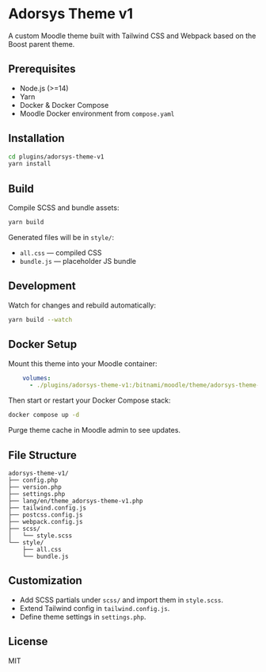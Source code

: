 # Adorsys Theme v1

A custom Moodle theme built with Tailwind CSS and Webpack based on the Boost parent theme.

## Prerequisites

- Node.js (>=14)
- Yarn
- Docker & Docker Compose
- Moodle Docker environment from `compose.yaml`

## Installation

```bash
cd plugins/adorsys-theme-v1
yarn install
```

## Build

Compile SCSS and bundle assets:

```bash
yarn build
```

Generated files will be in `style/`:
- `all.css` — compiled CSS
- `bundle.js` — placeholder JS bundle

## Development

Watch for changes and rebuild automatically:

```bash
yarn build --watch
```

## Docker Setup

Mount this theme into your Moodle container:

```yaml
    volumes:
      - ./plugins/adorsys-theme-v1:/bitnami/moodle/theme/adorsys-theme-v1:ro
```

Then start or restart your Docker Compose stack:

```bash
docker compose up -d
```

Purge theme cache in Moodle admin to see updates.

## File Structure

```
adorsys-theme-v1/
├── config.php
├── version.php
├── settings.php
├── lang/en/theme_adorsys-theme-v1.php
├── tailwind.config.js
├── postcss.config.js
├── webpack.config.js
├── scss/
│   └── style.scss
└── style/
    ├── all.css
    └── bundle.js
```

## Customization

- Add SCSS partials under `scss/` and import them in `style.scss`.
- Extend Tailwind config in `tailwind.config.js`.
- Define theme settings in `settings.php`.

## License

MIT